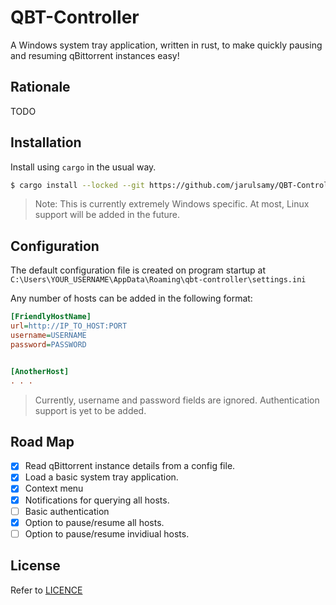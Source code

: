 # QBT-Controller

A Windows system tray application, written in rust, to make quickly pausing and
resuming qBittorrent instances easy!

## Rationale

TODO

## Installation

Install using `cargo` in the usual way.

```sh
$ cargo install --locked --git https://github.com/jarulsamy/QBT-Controller
```
> Note: This is currently extremely Windows specific. At most, Linux support will be added in the future.

## Configuration

The default configuration file is created on program startup at
`C:\Users\YOUR_USERNAME\AppData\Roaming\qbt-controller\settings.ini`

Any number of hosts can be added in the following format:
```ini
[FriendlyHostName]
url=http://IP_TO_HOST:PORT
username=USERNAME
password=PASSWORD


[AnotherHost]
. . .
```

> Currently, username and password fields are ignored. Authentication support is
> yet to be added.

## Road Map

- [X] Read qBittorrent instance details from a config file.
- [X] Load a basic system tray application.
- [X] Context menu
- [X] Notifications for querying all hosts.
- [ ] Basic authentication
- [X] Option to pause/resume all hosts.
- [ ] Option to pause/resume invidiual hosts.

## License

Refer to [LICENCE](./LICENSE)
